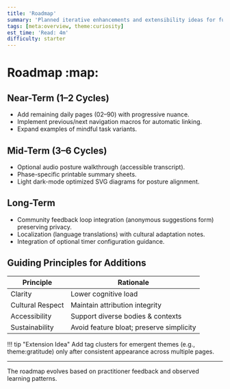 ```yaml
---
title: 'Roadmap'
summary: 'Planned iterative enhancements and extensibility ideas for future versions of the site.'
tags: [meta:overview, theme:curiosity]
est_time: 'Read: 4m'
difficulty: starter
---
```


# Roadmap :map:

## Near-Term (1–2 Cycles)

-   Add remaining daily pages (02–90) with progressive nuance.
-   Implement previous/next navigation macros for automatic linking.
-   Expand examples of mindful task variants.

## Mid-Term (3–6 Cycles)

-   Optional audio posture walkthrough (accessible transcript).
-   Phase-specific printable summary sheets.
-   Light dark-mode optimized SVG diagrams for posture alignment.

## Long-Term

-   Community feedback loop integration (anonymous suggestions form) preserving privacy.
-   Localization (language translations) with cultural adaptation notes.
-   Integration of optional timer configuration guidance.

## Guiding Principles for Additions

| Principle        | Rationale                                |
| ---------------- | ---------------------------------------- |
| Clarity          | Lower cognitive load                     |
| Cultural Respect | Maintain attribution integrity           |
| Accessibility    | Support diverse bodies & contexts        |
| Sustainability   | Avoid feature bloat; preserve simplicity |

!!! tip "Extension Idea"
Add tag clusters for emergent themes (e.g., theme:gratitude) only after consistent appearance across multiple pages.

---

The roadmap evolves based on practitioner feedback and observed learning patterns.
